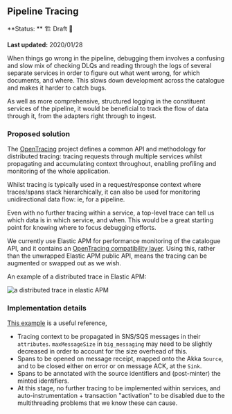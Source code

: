 ## Pipeline Tracing

**Status: ** :building_construction: Draft :construction:

**Last updated:** 2020/01/28

When things go wrong in the pipeline, debugging them involves a confusing and slow mix of checking DLQs and reading through the logs of several separate services in order to figure out what went wrong, for which documents, and where. This slows down development across the catalogue and makes it harder to catch bugs.

As well as more comprehensive, structured logging in the constituent services of the pipeline, it would be beneficial to track the flow of data through it, from the adapters right through to ingest.

### Proposed solution

The [OpenTracing](https://opentracing.io/) project defines a common API and methodology for distributed tracing: tracing requests through multiple services whilst propagating and accumulating context throughout, enabling profiling and monitoring of the whole application.

Whilst tracing is typically used in a request/response context where traces/spans stack hierarchically, it can also be used for monitoring unidirectional data flow: ie, for a pipeline.

Even with no further tracing within a service, a top-level trace can tell us which data is in which service, and when. This would be a great starting point for knowing where to focus debugging efforts.

We currently use Elastic APM for performance monitoring of the catalogue API, and it contains an [OpenTracing compatibility layer](https://www.elastic.co/guide/en/apm/agent/java/current/opentracing-bridge.html). Using this, rather than the unwrapped Elastic APM public API, means the tracing can be augmented or swapped out as we wish.

An example of a distributed trace in Elastic APM:

![a distributed trace in elastic APM](https://user-images.githubusercontent.com/4429247/73259713-44adf980-41c0-11ea-8ddb-1e1c4e5ff631.png)

### Implementation details

[This example](https://github.com/bvader/pipelineapmexample) is a useful reference, 

- Tracing context to be propagated in SNS/SQS messages in their `attributes`.  `maxMessageSize` in `big_messaging` may need to be slightly decreased in order to account for the size overhead of this.
- Spans to be opened on message receipt, mapped onto the Akka `Source`, and to be closed either on error or on message ACK, at the `Sink`. 
- Spans to be annotated with the source identifiers and (post-minter) the minted identifiers.
- At this stage, no further tracing to be implemented within services, and auto-instrumentation + transaction "activation" to be disabled due to the multithreading problems that we know these can cause.